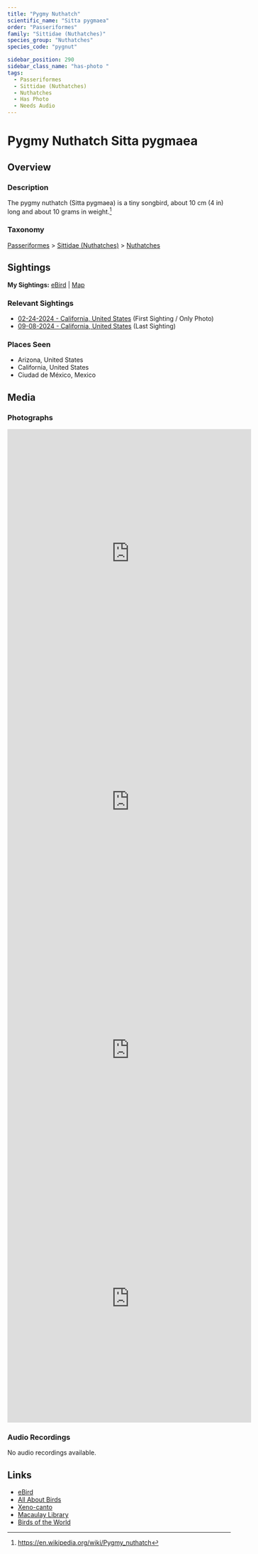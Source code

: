 ```yaml
---
title: "Pygmy Nuthatch"
scientific_name: "Sitta pygmaea"
order: "Passeriformes"
family: "Sittidae (Nuthatches)"
species_group: "Nuthatches"
species_code: "pygnut"

sidebar_position: 290
sidebar_class_name: "has-photo "
tags: 
  - Passeriformes
  - Sittidae (Nuthatches)
  - Nuthatches
  - Has Photo
  - Needs Audio
---
```


# Pygmy Nuthatch <span className='sci_name'>Sitta pygmaea</span>

## Overview

### Description
The pygmy nuthatch (Sitta pygmaea) is a tiny songbird, about 10 cm (4 in) long and about 10 grams in weight.[^1]

[^1]: https://en.wikipedia.org/wiki/Pygmy_nuthatch

### Taxonomy
[Passeriformes](/tags/passeriformes) > [Sittidae (Nuthatches)](/tags/sittidae-nuthatches) > [Nuthatches](/tags/nuthatches)


## Sightings

**My Sightings:** [eBird](https://ebird.org/lifelist?r=world&time=life&spp=pygnut) | [Map](/map?species_code=pygnut)

### Relevant Sightings

* [02-24-2024 - California, United States](https://ebird.org/checklist/S162796327) (First Sighting / Only Photo)
* [09-08-2024 - California, United States](https://ebird.org/checklist/S194427186) (Last Sighting)

### Places Seen

* Arizona, United States
* California, United States
* Ciudad de México, Mexico



## Media
### Photographs
<iframe src="https://macaulaylibrary.org/asset/615266972/embed" width="550" height="560" frameborder="0" allowfullscreen></iframe>
<iframe src="https://macaulaylibrary.org/asset/615266973/embed" width="550" height="560" frameborder="0" allowfullscreen></iframe>
<iframe src="https://macaulaylibrary.org/asset/615266974/embed" width="550" height="560" frameborder="0" allowfullscreen></iframe>
<iframe src="https://macaulaylibrary.org/asset/615266975/embed" width="550" height="560" frameborder="0" allowfullscreen></iframe>

### Audio Recordings
No audio recordings available.

## Links
* [eBird](https://ebird.org/species/pygnut) 
* [All About Birds](https://www.allaboutbirds.org/guide/pygnut) 
* [Xeno-canto](https://www.xeno-canto.org/species/sitta-pygmaea) 
* [Macaulay Library](https://search.macaulaylibrary.org/catalog?taxonCode=pygnut&sort=rating_rank_desc)
* [Birds of the World](https://birdsoftheworld.org/bow/species/pygnut)
